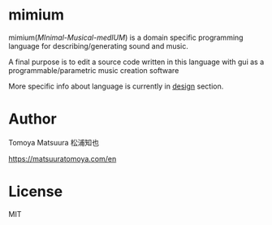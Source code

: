 # mimium



mimium(*MInimal-Musical-medIUM*) is a domain specific programming language for describing/generating sound and music.

A final purpose is to edit a source code written in this language with gui as a programmable/parametric music creation software

More specific info about language is currently in [design](design/design-proposal.md) section.

# Author

Tomoya Matsuura 松浦知也

<https://matsuuratomoya.com/en>

# License

MIT
